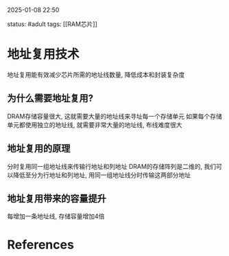 2025-01-08    22:50

status: #adult 
tags: [[RAM芯片]]


# 地址复用技术

地址复用能有效减少芯片所需的地址线数量, 降低成本和封装复杂度

## 为什么需要地址复用? 
DRAM存储容量很大, 这就需要大量的地址线来寻址每一个存储单元
如果每个存储单元都使用独立的地址线, 就需要非常大量的地址线, 布线难度很大

## 地址复用的原理

分时复用同一组地址线来传输行地址和列地址
DRAM的存储阵列是二维的, 我们可以降低至分为行地址和列地址, 用同一组地址线分时传输这两部分地址

## 地址复用带来的容量提升

每增加一条地址线, 存储容量增加4倍

# References
